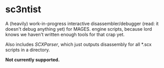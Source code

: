 # sc3ntist

A (heavily) work-in-progress interactive disassembler/debugger (read: it doesn't debug anything yet) for MAGES. engine scripts, because lord knows we haven't written enough tools for that crap yet.

Also includes *SCXParser*, which just outputs disassembly for all *.scx scripts in a directory.

**Not currently supported.**